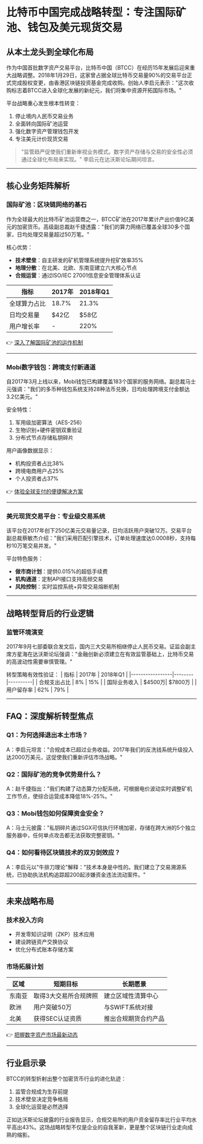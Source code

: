 # 比特币中国完成战略转型：专注国际矿池、钱包及美元现货交易

## 从本土龙头到全球化布局
作为中国首批数字资产交易平台，比特币中国（BTCC）在经历15年发展后迎来重大战略调整。2018年1月29日，这家曾占据全球比特币交易量90%的交易平台正式完成股权变更，由香港区块链投资基金完成收购。创始人李启元表示："这次收购标志着BTCC进入全球化发展的新纪元，我们将集中资源开拓国际市场。"

平台战略重心发生根本性转变：
1. 停止境内人民币交易业务
2. 全面转向国际矿池运营
3. 强化数字资产管理钱包开发
4. 专注美元计价现货交易

> "监管趋严促使我们重新审视业务模式。数字资产存储与交易的安全性必须通过全球化布局来实现。" 李启元在达沃斯论坛期间坦言。

---

## 核心业务矩阵解析

### 国际矿池：区块链网络的基石
作为全球最大的比特币矿池运营商之一，BTCC矿池在2017年累计产出价值9亿美元的加密货币。高级副总裁赵千捷透露："我们的算力网络已覆盖全球30多个国家，日均处理交易量超过50万笔。"

核心优势：
- **技术壁垒**：自主研发的矿机管理系统提升挖矿效率35%
- **地理分散**：在北美、北欧、东南亚建立六大核心节点
- **合规运营**：通过ISO/IEC 27001信息安全管理体系认证

| 指标        | 2017年 | 2018年Q1 |
|-------------|--------|----------|
| 全球算力占比 | 18.7%  | 21.3%    |
| 日均交易量  | $42亿  | $58亿    |
| 用户增长率  | -      | 220%     |

👉 [深入了解国际矿池的运作机制](https://bit.ly/okx_welcome)

---

### Mobi数字钱包：跨境支付新通道
自2017年3月上线以来，Mobi钱包已构建覆盖183个国家的服务网络。副总裁马士元强调："我们的多币种钱包系统支持28种法币兑换，日均处理跨境支付金额达3.2亿美元。"

安全特性：
1. 军用级加密算法（AES-256）
2. 生物识别+硬件密钥双重验证
3. 分布式节点存储私钥碎片

用户画像数据显示：
- 机构投资者占比38%
- 跨境电商用户占25%
- 个人投资者占37%

👉 [体验全球支付的便捷解决方案](https://bit.ly/okx_welcome)

---

### 美元现货交易平台：专业级交易系统
该平台在2017年创下250亿美元交易量记录，日均活跃用户突破12万。交易平台副总裁蔡敏杰介绍："我们采用匹配引擎技术，订单处理速度达0.0008秒，支持每秒10万笔交易并发。"

平台特色服务：
- **做市商计划**：提供0.015%的超低手续费
- **机构通道**：定制API接口支持高频交易
- **风险控制**：实时监控系统+异常交易熔断机制

---

## 战略转型背后的行业逻辑

### 监管环境演变
2017年9月七部委联合发文后，国内三大交易所相继停止人民币交易。证监会副主席方星海在达沃斯论坛强调："金融创新必须建立在有效监管基础上，比特币交易的高波动性需要审慎管理。"

转型策略有效性验证：
| 指标            | 2017年 | 2018年Q1 |
|-----------------|--------|----------|
| 合规支出占比    | 8%     | 15%      |
| 国际业务收入    | $4500万| $7800万  |
| 用户留存率      | 62%    | 79%      |

---

## FAQ：深度解析转型焦点

### Q1：为何选择退出本土市场？
A：李启元坦言："合规成本已超过业务收益。2017年我们的反洗钱系统升级投入达2000万美元，这促使我们重新评估市场战略。"

### Q2：国际矿池的竞争优势是什么？
A：赵千捷指出："我们构建了动态算力分配系统，可根据电价波动实时调整矿机工作节点，使综合运营成本降低18%-25%。"

### Q3：Mobi钱包如何保障资金安全？
A：马士元披露："私钥碎片通过SGX可信执行环境加密，存储在跨大洲的5个独立服务器中，任何单点攻击都无法获取完整密钥。"

### Q4：如何看待区块链技术的双刃剑效应？
A：李启元以"牛排刀理论"解释："技术本身是中性的。我们建立了交易溯源系统，已协助执法机构追踪超200起涉嫌资金违法流动案件。"

---

## 未来战略布局

### 技术投入方向
- 开发零知识证明（ZKP）技术应用
- 建设跨链资产交换协议
- 优化分布式账本存储方案

### 市场拓展计划
| 区域       | 短期目标                | 长期愿景              |
|------------|-------------------------|-----------------------|
| 东南亚     | 取得3大交易所合规牌照   | 建立区域性清算中心    |
| 欧洲       | 用户突破50万            | 与SWIFT系统对接       |
| 北美       | 获得SEC认证资质         | 推出合规期货合约产品  |

👉 [把握数字资产市场最新动态](https://bit.ly/okx_welcome)

---

## 行业启示录

BTCC的转型折射出整个加密货币行业的进化轨迹：
1. 监管合规成为生存前提
2. 技术壁垒决定竞争格局
3. 全球化运营是必然选择

正如达沃斯论坛披露的行业报告显示，合规交易所的用户资金留存率比行业平均水平高出43%。这场战略转型不仅是企业的自我革新，更是整个区块链行业走向成熟的缩影。